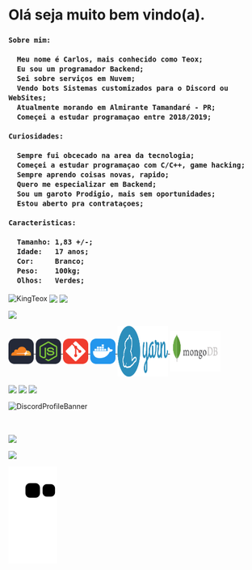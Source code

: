 <div id="Main">

  <h1>Olá seja muito bem vindo(a).</h1>
  
  <h3>
    
    Sobre mim:
    
      Meu nome é Carlos, mais conhecido como Teox;
      Eu sou um programador Backend; 
      Sei sobre serviços em Nuvem;
      Vendo bots Sistemas customizados para o Discord ou WebSites;
      Atualmente morando em Almirante Tamandaré - PR;
      Começei a estudar programaçao entre 2018/2019;
    
    Curiosidades:
    
      Sempre fui obcecado na area da tecnologia;
      Começei a estudar programaçao com C/C++, game hacking;
      Sempre aprendo coisas novas, rapido;
      Quero me especializar em Backend;
      Sou um garoto Prodigio, mais sem oportunidades;
      Estou aberto pra contrataçoes;
    
    Caracteristicas:
    
      Tamanho: 1,83 +/-;
      Idade:   17 anos;
      Cor:     Branco;
      Peso:    100kg;
      Olhos:   Verdes;
  </h3>

  <p>
    <img align="center" src="https://komarev.com/ghpvc/?username=KingTeox&label=Profile%20views&color=5865F2&style=flat-square" alt="KingTeox" /> 
    <img align="center" src="https://img.shields.io/github/followers/KingTeox?color=5865F2&style=social" />
    <img align="center" src="https://img.shields.io/github/stars/KingTeox?color=5865F2&style=social" /> 
  </p>

  <p>
    <img align="center" src="https://github-readme-o34g.vercel.app/api/top-langs?username=KingTeox&show_icons=true&theme=github_dark&locale=pt-br" />
  </p>
  
</div>

<div id="Tools">
    <a href="https://cloudflare.com/pt-br/" class="cloudflare">
        <img align="center" src="./public/cloudflare.svg" height="50" width="50" target="_blank"/>
    </a>
    <a href="https://nodejs.org/pt-br/" class="node">
        <img align="center" src="./public/node.svg" height="50" width="50"/>
    </a>
    <a href="https://git-scm.com/" class="git">
        <img align="center" src="./public/git.svg" height="50" width="50"/>
    </a>
    <a href="https://docker.com/" class="docker">
        <img align="center" src="./public/docker.svg" height="50" width="50"/>
    </a>
    <a href="https://yarnpkg.com/" class="yarn">
        <img align="center" src="./public/yarn.svg" height="100" width="100"/>
    </a>
    <a href="https://mongodb.com/" class="mongodb">
        <img align="center" src="./public/mongodb.svg" height="80" width="100"/>
    </a>
</div><br>

<div id="Redes">
  <a href="https://www.instagram.com/tx.041/" target="_blank">
    <img src="https://img.shields.io/badge/-Instagram-%23E4405F?style=for-the-badge&logo=instagram&logoColor=white" target="_blank"></a>
  <a href="https://twitter.com/kazeker_cwb" target="_blank">
    <img src="https://img.shields.io/badge/twitter-%231DA1F2.svg?&style=for-the-badge&logo=twitter&logoColor=white" target="_blank"></a>
  <a href="https://api.whatsapp.com/send?phone=5541999166069&text=Ola,%20vi%20seu%20numero%20em%20seu%20github.">
    <img src="https://img.shields.io/badge/WhatsApp-25D366?style=for-the-badge&logo=whatsapp&logoColor=white" target="_blank"></a>
  
  <a href="https://steamcommunity.com/id/KingxTeox">
     <img src"https://img.shields.io/badge/Steam-000000?style=for-the-badge&logo=steam&logoColor=white" target="_blank"></a>
  
![DiscordProfileBanner](https://discord.c99.nl/widget/theme-2/1027410403325648948.png)
</div><br>

<div id="Estatisticas">
  
<p>
  <img align="center" src="https://github-readme-o34g.vercel.app/api?username=KingTeox&show_icons=true&theme=github_dark&locale=pt-br" /></p>

<p>
  <img align="center" src="https://github-readme-streak-stats.herokuapp.com/?user=KingTeox&theme=dark" /></p>

![Snake animation](https://github.com/KingTeox/KingTeox/blob/output/github-contribution-grid-snake.svg)

</div>
